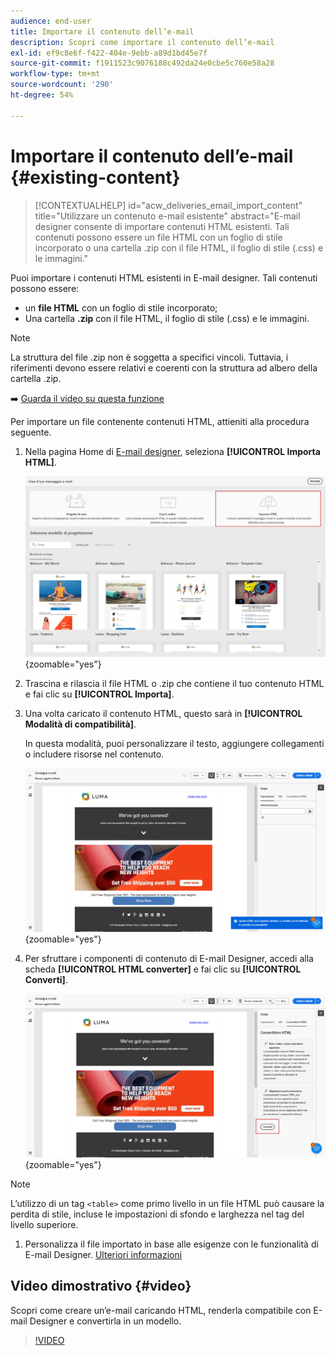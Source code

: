 ```yaml
---
audience: end-user
title: Importare il contenuto dell’e-mail
description: Scopri come importare il contenuto dell’e-mail
exl-id: ef9c8e6f-f422-404e-9ebb-a89d1bd45e7f
source-git-commit: f1911523c9076188c492da24e0cbe5c760e58a28
workflow-type: tm+mt
source-wordcount: '290'
ht-degree: 54%

---
```


# Importare il contenuto dell’e-mail {#existing-content}

>[!CONTEXTUALHELP]
>id="acw_deliveries_email_import_content"
>title="Utilizzare un contenuto e-mail esistente"
>abstract="E-mail designer consente di importare contenuti HTML esistenti. Tali contenuti possono essere un file HTML con un foglio di stile incorporato o una cartella .zip con il file HTML, il foglio di stile (.css) e le immagini."

Puoi importare i contenuti HTML esistenti in E-mail designer. Tali contenuti possono essere:

* un **file HTML** con un foglio di stile incorporato;
* Una cartella **.zip** con il file HTML, il foglio di stile (.css) e le immagini.

>[!NOTE]
>
>La struttura del file .zip non è soggetta a specifici vincoli. Tuttavia, i riferimenti devono essere relativi e coerenti con la struttura ad albero della cartella .zip.

➡️ [Guarda il video su questa funzione](#video)

Per importare un file contenente contenuti HTML, attieniti alla procedura seguente.

1. Nella pagina Home di [E-mail designer](get-started-email-designer.md), seleziona **[!UICONTROL Importa HTML]**.

   ![Schermata che mostra l&#39;opzione Importa HTML nella home page di E-mail Designer.](assets/html-import.png){zoomable="yes"}

1. Trascina e rilascia il file HTML o .zip che contiene il tuo contenuto HTML e fai clic su **[!UICONTROL Importa]**.

1. Una volta caricato il contenuto HTML, questo sarà in **[!UICONTROL Modalità di compatibilità]**.

   In questa modalità, puoi personalizzare il testo, aggiungere collegamenti o includere risorse nel contenuto.

   ![Schermata che mostra il contenuto HTML caricato in modalità di compatibilità.](assets/html-imported.png){zoomable="yes"}

1. Per sfruttare i componenti di contenuto di E-mail Designer, accedi alla scheda **[!UICONTROL HTML converter]** e fai clic su **[!UICONTROL Converti]**.

   ![Schermata che mostra la scheda del convertitore HTML e il pulsante Converti.](assets/html-imported-2.png){zoomable="yes"}

>[!NOTE]
>
>L’utilizzo di un tag `<table>` come primo livello in un file HTML può causare la perdita di stile, incluse le impostazioni di sfondo e larghezza nel tag del livello superiore.

1. Personalizza il file importato in base alle esigenze con le funzionalità di E-mail Designer. [Ulteriori informazioni](content-components.md)

## Video dimostrativo {#video}

Scopri come creare un’e-mail caricando HTML, renderla compatibile con E-mail Designer e convertirla in un modello.

>[!VIDEO](https://video.tv.adobe.com/v/3447040/?captions=ita&quality=12)